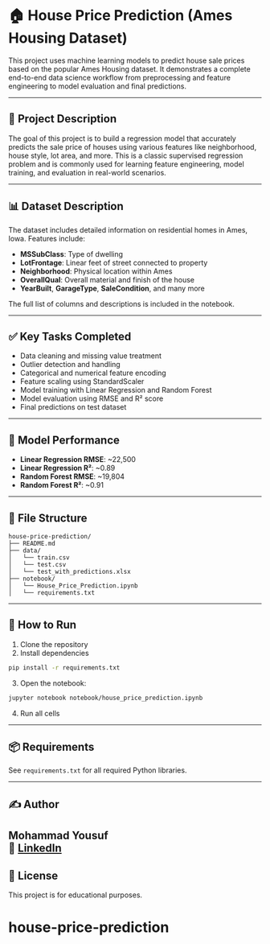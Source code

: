 # 🏠 House Price Prediction (Ames Housing Dataset)

This project uses machine learning models to predict house sale prices based on the popular Ames Housing dataset. It demonstrates a complete end-to-end data science workflow from preprocessing and feature engineering to model evaluation and final predictions.

---

## 📌 Project Description

The goal of this project is to build a regression model that accurately predicts the sale price of houses using various features like neighborhood, house style, lot area, and more. This is a classic supervised regression problem and is commonly used for learning feature engineering, model training, and evaluation in real-world scenarios.

---

## 📊 Dataset Description

The dataset includes detailed information on residential homes in Ames, Iowa. Features include:

- **MSSubClass**: Type of dwelling
- **LotFrontage**: Linear feet of street connected to property
- **Neighborhood**: Physical location within Ames
- **OverallQual**: Overall material and finish of the house
- **YearBuilt**, **GarageType**, **SaleCondition**, and many more

The full list of columns and descriptions is included in the notebook.

---

## ✅ Key Tasks Completed

- Data cleaning and missing value treatment
- Outlier detection and handling
- Categorical and numerical feature encoding
- Feature scaling using StandardScaler
- Model training with Linear Regression and Random Forest
- Model evaluation using RMSE and R² score
- Final predictions on test dataset

---

## 🧪 Model Performance

- **Linear Regression RMSE**: ~22,500
- **Linear Regression R²**: ~0.89
- **Random Forest RMSE**: ~19,804
- **Random Forest R²**: ~0.91

---

## 📁 File Structure

```
house-price-prediction/
├── README.md
├── data/
│   └── train.csv
│   └── test.csv
│   └── test_with_predictions.xlsx
├── notebook/
│   └── House_Price_Prediction.ipynb
│   └── requirements.txt
```

---

## 🧠 How to Run

1. Clone the repository
2. Install dependencies

```bash
pip install -r requirements.txt
```

3. Open the notebook:

```bash
jupyter notebook notebook/house_price_prediction.ipynb
```

4. Run all cells

---

## 📦 Requirements

See `requirements.txt` for all required Python libraries.

---

## ✍️ Author

**Mohammad Yousuf**  
🔗 [LinkedIn](https://www.linkedin.com/in/yousufmohammed-989aaa1b8/)
---

## 📜 License

This project is for educational purposes.
# house-price-prediction
